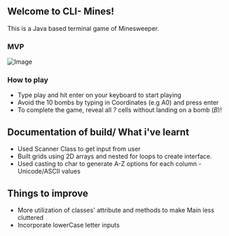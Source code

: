 ## Welcome to CLI- Mines!

This is a Java based terminal game of Minesweeper.

### MVP

![Image](https://github.com/user-attachments/assets/40e307d3-8291-4b99-b746-037e6a5f5c63)

### How to play

- Type play and hit enter on your keyboard to start playing
- Avoid the 10 bombs by typing in Coordinates (e.g A0) and press enter
- To complete the game, reveal all *?* cells without landing on a bomb (*B*)!

## Documentation of build/ What i've learnt

- Used Scanner Class to get input from user
- Built grids using 2D arrays and nested for loops to create interface.
- Used casting to char to generate A-Z options for each column - Unicode/ASCII values

## Things to improve

- More utilization of classes' attribute and methods to make Main less cluttered
- Incorporate lowerCase letter inputs